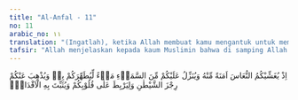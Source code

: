 ```yaml
---
title: "Al-Anfal - 11"
no: 11
arabic_no: ١١
translation: "(Ingatlah), ketika Allah membuat kamu mengantuk untuk memberi ketenteraman dari-Nya, dan Allah menurunkan air (hujan) dari langit kepadamu untuk menyucikan kamu dengan (hujan) itu dan menghilangkan gangguan-gangguan setan dari dirimu dan untuk menguatkan hatimu serta memperteguh telapak kakimu (teguh pendirian)."
tafsir: "Allah menjelaskan kepada kaum Muslimin bahwa di samping Allah memberikan bantuan berupa malaikat yang datang secara berturut-turut, juga memberikan bantuan yang lain berupa situasi dan kondisi yang menguntungkan bagi kaum Muslimin. Seperti pertolongan Allah pada saat kaum Muslimin berada dalam ketakutan menghadapi musuh, mereka diselimuti rasa kantuk, sehingga mereka tidak dapat merasakan ketakutan lagi. Ketakutan disebabkan mereka melihat jumlah bala tentara musuh yang banyak dan persiapannya yang lengkap. Maka dengan adanya rasa kantuk itu, rasa takut tidak lagi mereka rasakan dan mereka kembali menjadi tenteram.\n\nUntuk memberikan gambaran yang lebih luas mengenai mengantuknya orang-orang Muslimin saat berperang, dapatlah diikuti hadis yang diriwayatkan oleh Abu Yala dan al-Baihaqi dari Ali berkata:\n\n\"Kami tidak mempunyai bala tentara berkuda pada Perang Badar kecuali Al-Miqdad. Semua kami tertidur, kecuali Rasulullah saw, beliau salat di bawah pohon sampai pagi hari\". (Riwayat Abu Yala dan al-Baihaqi dari Ali)\n\nMenurut bunyi ayat yang dapat dipahami ialah, bahwa datangnya rasa kantuk itu terjadi pada saat pertempuran berlangsung. Rasa kantuk itu menghilangkan rasa takut dan gentar. Dengan sendirinya hilanglah perasaan takut menghadapi bahaya.\n\nHal ini sama dengan peristiwa yang terjadi pada mereka sewaktu berlangsungnya perang Uhud, seperti tersebut dalam firman Allah:\n\n\"Kemudian setelah kamu ditimpa kesedihan, Dia menurunkan rasa aman kepadamu, (berupa) kantuk yang meliputi segolongan dari kamu.\" (ali-Imran/3: 154)\n\nSesudah itu Allah swt menyebutkan pertolongan-Nya yang lain kepada kaum Muslimin, yaitu pada saat terjadinya Perang Badar, Allah swt menurunkan hujan kepada kaum Muslimin dari langit, agar mereka dapat mensucikan diri dengan hujan itu. Gambaran tentang maksud Allah swt menurunkan hujan kepada kaum Muslimin, dan apa hikmatnya dapat dilihat dari hadis yang diriwayatkan oleh Ibnu Mundhir melalui Ibnu Jarir dari Ibnu Abbas:\n\n\"Orang-orang musyrikin di permulaan peperangan telah menguasai sumber-sumber air mendahului kaum Muslimin, sehingga orang-orang Islam menjadi kehausan. Mereka salat dalam keadaan junub dan berhadas (tanpa bersuci dengan air). Sedang di sekitar mereka hanya pasir belaka. Kemudian mereka digoda oleh setan, seolah-olah setan itu berkata, \"Apakah kamu mengira bahwa ada Nabi di antara kamu dan kamu adalah wali-wali Allah. Sedangkan kamu salat dalam keadaan junub dan berhadas? Karenanya Allah swt menurunkan hujan dari langit, sehingga mengalirlah air di lembah itu. Maka kaum Muslimin meminum air dan bersuci dengannya dan kuatlah hati mereka, serta hilanglah was-was mereka.\" (Riwayat Ibnu Mundzir dari Ibnu Abbas)\n\nAllah juga menjelaskan bahwa Dia menurunkan hujan dari langit untuk menghilangkan gangguan-gangguan setan dan untuk menghilangkan rasa takut dan was-was, lantaran kaum Muslimin pada waktu itu berada dalam posisi yang kurang menguntungkan. Mereka berada di daerah padang pasir yang tidak strategis dijadikan kubu pertahanan, karena sukar untuk menggerakkan kaki apalagi untuk mengadakan penyerangan, bahkan di daerah tersebut tidak ada sumber air.\n\nDari segi lain Allah menjelaskan bahwa dengan turunnya hujan kaki mereka mudah untuk berjalan di atas padang pasir, sehingga mereka mendapat kemantapan dan kepercayaan penuh agar dapat bertahan dan menyerang musuh serta dapat mempersatukan daya tempur mereka.\n\nDengan demikian tujuan Allah menurunkan hujan dari langit dalam Perang Badar itu ialah:\n\n1. Untuk memberikan kemungkinan kepada kaum Muslimin agar mereka dapat bersuci dari junub dan hadas sehingga mereka dapat beribadah dalam keadaan suci lahir batin.\n\n2. Untuk menghilangkan was-was yang dibisikkan setan, dan menghilangkan rasa takut akibat tidak adanya persediaan air.\n\n3. Agar kaum Muslimin bebas untuk mengatur gerak dalam pertempuran, karena mereka tidak lagi terganggu oleh pasir yang lunak yang mengganggu gerakan kaki."
---
```

اِذْ يُغَشِّيْكُمُ النُّعَاسَ اَمَنَةً مِّنْهُ وَيُنَزِّلُ عَلَيْكُمْ مِّنَ السَّمَاۤءِ مَاۤءً لِّيُطَهِّرَكُمْ بِهٖ وَيُذْهِبَ عَنْكُمْ رِجْزَ الشَّيْطٰنِ وَلِيَرْبِطَ عَلٰى قُلُوْبِكُمْ وَيُثَبِّتَ بِهِ الْاَقْدَامَۗ 